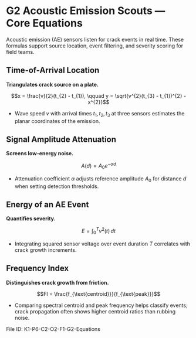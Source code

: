 # G2 Acoustic Emission Scouts — Core Equations

Acoustic emission (AE) sensors listen for crack events in real time. These formulas support source location, event filtering, and severity scoring for field teams.

## Time-of-Arrival Location
**Triangulates crack source on a plate.**

$$x = \frac{v}{2}(t_{2} - t_{1}), \qquad y = \sqrt{v^{2}(t_{3} - t_{1})^{2} - x^{2}}$$

- Wave speed $v$ with arrival times $t_{1}, t_{2}, t_{3}$ at three sensors estimates the planar coordinates of the emission.

## Signal Amplitude Attenuation
**Screens low-energy noise.**

$$A(d) = A_{0} e^{-\alpha d}$$

- Attenuation coefficient $\alpha$ adjusts reference amplitude $A_{0}$ for distance $d$ when setting detection thresholds.

## Energy of an AE Event
**Quantifies severity.**

$$E = \int_{0}^{T} v^{2}(t) \, dt$$

- Integrating squared sensor voltage over event duration $T$ correlates with crack growth increments.

## Frequency Index
**Distinguishes crack growth from friction.**

$$FI = \frac{f_{\text{centroid}}}{f_{\text{peak}}}$$

- Comparing spectral centroid and peak frequency helps classify events; crack propagation often shows higher centroid ratios than rubbing noise.

File ID: K1-P6-C2-O2-F1-G2-Equations
